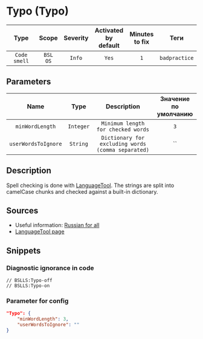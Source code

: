 # Typo (Typo)

|     Type     |        Scope        | Severity | Activated<br>by default | Minutes<br>to fix |     Теги      |
|:------------:|:-------------------:|:--------:|:-----------------------------:|:-----------------------:|:-------------:|
| `Code smell` | `BSL`<br>`OS` |  `Info`  |             `Yes`             |           `1`           | `badpractice` |

## Parameters


|        Name         |   Type    |                    Description                     | Значение<br>по умолчанию |
|:-------------------:|:---------:|:--------------------------------------------------:|:------------------------------:|
|   `minWordLength`   | `Integer` |         `Minimum length for checked words`         |              `3`               |
| `userWordsToIgnore` | `String`  | `Dictionary for excluding words (comma separated)` |              ``              |
<!-- Блоки выше заполняются автоматически, не трогать -->
## Description
<!-- Описание диагностики заполняется вручную. Необходимо понятным языком описать смысл и схему работу -->
Spell checking is done with [LanguageTool](https://languagetool.org/ru/). The strings are split into camelCase chunks and checked against a built-in dictionary.

## Sources
<!-- Необходимо указывать ссылки на все источники, из которых почерпнута информация для создания диагностики -->

* Useful information: [Russian for all](http://gramota.ru/)
* [LanguageTool page](https://languagetool.org/ru/)

## Snippets

<!-- Блоки ниже заполняются автоматически, не трогать -->
### Diagnostic ignorance in code

```bsl
// BSLLS:Typo-off
// BSLLS:Typo-on
```

### Parameter for config

```json
"Typo": {
    "minWordLength": 3,
    "userWordsToIgnore": ""
}
```
